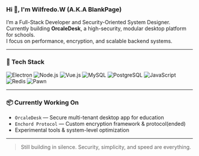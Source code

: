 ### Hi 👋, I'm Wilfredo.W (A.K.A BlankPage)

I’m a Full-Stack Developer and Security-Oriented System Designer.  
Currently building **OrcaleDesk**, a high-security, modular desktop platform for schools.  
I focus on performance, encryption, and scalable backend systems.

---

### 🔧 Tech Stack

![Electron](https://img.shields.io/badge/Electron-191970?style=flat&logo=electron&logoColor=white)
![Node.js](https://img.shields.io/badge/Node.js-339933?style=flat&logo=nodedotjs&logoColor=white)
![Vue.js](https://img.shields.io/badge/Vue.js-4FC08D?style=flat&logo=vue.js&logoColor=white)
![MySQL](https://img.shields.io/badge/MySQL-00758F?style=flat&logo=mysql&logoColor=white)
![PostgreSQL](https://img.shields.io/badge/PostgreSQL-336791?style=flat&logo=postgresql&logoColor=white)
![JavaScript](https://img.shields.io/badge/JavaScript-F7DF1E?style=flat&logo=javascript&logoColor=black)
![Redis](https://img.shields.io/badge/Redis-DC382D?style=flat&logo=redis&logoColor=white)
![Pawn](https://img.shields.io/badge/Pawn-blue?logo=codeforces&logoColor=white)


---

### 📦 Currently Working On

- `OrcaleDesk` — Secure multi-tenant desktop app for education
- `Enchord Protocol` — Custom encryption framework & protocol(ended)
- Experimental tools & system-level optimization

---

> Still building in silence. Security, simplicity, and speed are everything.

